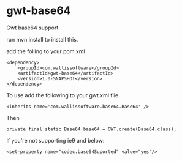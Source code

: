 gwt-base64
==========

Gwt base64 support

run mvn install to install this.

add the folling to your pom.xml

    <dependency>
        <groupId>com.wallissoftware</groupId>
        <artifactId>gwt-base64</artifactId>
        <version>1.0-SNAPSHOT</version>
    </dependency>

To use add the following to your gwt.xml file
    	
    <inherits name='com.wallissoftware.base64.Base64' />
    	
Then
        
    private final static Base64 base64 = GWT.create(Base64.class);
        
If you're not supporting ie9 and below:

    <set-property name="codec.base64Suported" value="yes"/>
    	
